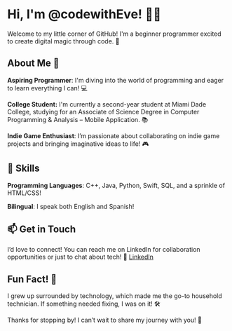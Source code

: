 # Hi, I'm @codewithEve! 👋✨
Welcome to my little corner of GitHub! I'm a beginner programmer excited to create digital magic through code. 🌟

## About Me 🌈
**Aspiring Programmer**: I'm diving into the world of programming and eager to learn everything I can! 💻

 **College Student:** I'm currently a second-year student at Miami Dade College, studying for an Associate of Science Degree in Computer Programming & Analysis – Mobile Application. 📚

**Indie Game Enthusiast**: I’m passionate about collaborating on indie game projects and bringing imaginative ideas to life! 🎮

## 🌟 Skills
**Programming Languages**: C++, Java, Python, Swift, SQL, and a sprinkle of HTML/CSS!

**Bilingual**: I speak both English and Spanish!

## 📫 Get in Touch
I’d love to connect! You can reach me on LinkedIn for collaboration opportunities or just to chat about tech! 💬
[LinkedIn](https://www.linkedin.com/in/evelyn-murillo-a09726290/)

## Fun Fact! 🎉
I grew up surrounded by technology, which made me the go-to household technician. If something needed fixing, I was on it! 🛠️

Thanks for stopping by! I can’t wait to share my journey with you! 🚀

<!---
codewithEve/codewithEve is a ✨ special ✨ repository because its `README.md` (this file) appears on your GitHub profile.
You can click the Preview link to take a look at your changes.
--->
